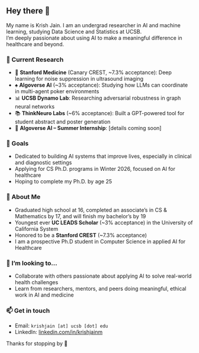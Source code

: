## Hey there 👋

My name is Krish Jain. I am an undergrad researcher in AI and machine learning, studying Data Science and Statistics at UCSB.  
I’m deeply passionate about using AI to make a meaningful difference in healthcare and beyond.

### 🔬 Current Research
- 🧬 **Stanford Medicine** (Canary CREST, ~7.3% acceptance): Deep learning for noise suppression in ultrasound imaging  
- ♠️ **Algoverse AI** (~3% acceptance): Studying how LLMs can coordinate in multi-agent poker environments  
- 📊 **UCSB Dynamo Lab**: Researching adversarial robustness in graph neural networks  
- 📚 **ThinkNeuro Labs** (~6% acceptance): Built a GPT-powered tool for student abstract and poster generation
- 🚀 **Algoverse AI – Summer Internship**: [details coming soon]  

### 🎯 Goals
- Dedicated to building AI systems that improve lives, especially in clinical and diagnostic settings  
- Applying for CS Ph.D. programs in Winter 2026, focused on AI for healthcare  
- Hoping to complete my Ph.D. by age 25

### 🌱 About Me
- Graduated high school at 16, completed an associate’s in CS & Mathematics by 17, and will finish my bachelor’s by 19  
- Youngest ever **UC LEADS Scholar** (~3% acceptance) in the University of California System 
- Honored to be a **Stanford CREST** (~7.3% acceptance)
- I am a prospective Ph.D student in Computer Science in applied AI for Healthcare

### 🤝 I’m looking to...
- Collaborate with others passionate about applying AI to solve real-world health challenges  
- Learn from researchers, mentors, and peers doing meaningful, ethical work in AI and medicine

### 📫 Get in touch
- Email: `krishjain [at] ucsb [dot] edu`  
- LinkedIn: [linkedin.com/in/krishjainm](https://www.linkedin.com/in/krishjainm)

Thanks for stopping by 🙏
